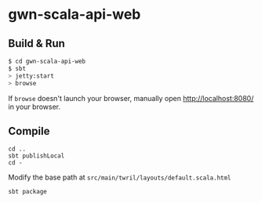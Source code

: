 # gwn-scala-api-web #

## Build & Run 

```sh
$ cd gwn-scala-api-web
$ sbt
> jetty:start
> browse
```

If `browse` doesn't launch your browser, manually open [http://localhost:8080/](http://localhost:8080/) in your browser.

## Compile

```
cd ..
sbt publishLocal
cd -
```

Modify the base path at `src/main/twril/layouts/default.scala.html`

```
sbt package
```
